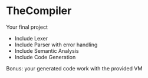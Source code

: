 # TheCompiler
Your final project

- Include Lexer
- Include Parser with error handling
- Include Semantic Analysis
- Include Code Generation

Bonus: your generated code work with the provided VM
